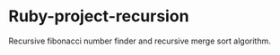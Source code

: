 Ruby-project-recursion
======================

Recursive fibonacci number finder and recursive merge sort algorithm.
